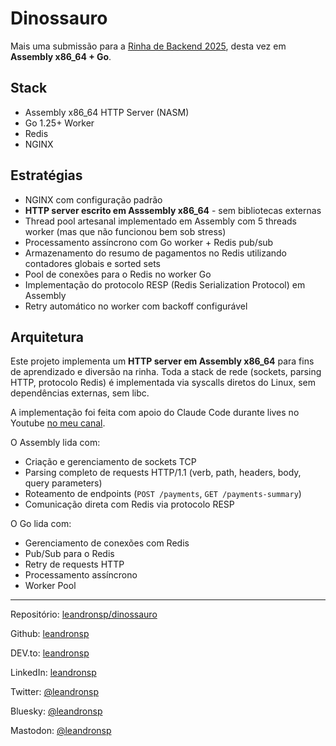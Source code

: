 # Dinossauro

Mais uma submissão para a [Rinha de Backend 2025](https://github.com/zanfranceschi/rinha-de-backend-2025), desta vez em **Assembly x86_64 + Go**.

## Stack

* Assembly x86_64 HTTP Server (NASM)
* Go 1.25+ Worker
* Redis
* NGINX

## Estratégias

* NGINX com configuração padrão
* **HTTP server escrito em Asssembly x86_64** - sem bibliotecas externas
* Thread pool artesanal implementado em Assembly com 5 threads worker (mas que não funcionou bem sob stress)
* Processamento assíncrono com Go worker + Redis pub/sub
* Armazenamento do resumo de pagamentos no Redis utilizando contadores globais e sorted sets
* Pool de conexões para o Redis no worker Go
* Implementação do protocolo RESP (Redis Serialization Protocol) em Assembly
* Retry automático no worker com backoff configurável

## Arquitetura

Este projeto implementa um **HTTP server em Assembly x86_64** para fins de aprendizado e diversão na rinha. Toda a stack de rede (sockets, parsing HTTP, protocolo Redis) é implementada via syscalls diretos do Linux, sem dependências externas, sem libc.

A implementação foi feita com apoio do Claude Code durante lives no Youtube [no meu canal](https://www.youtube.com/watch?v=aIRUKxMG26o&t=9968s).

O Assembly lida com:
- Criação e gerenciamento de sockets TCP
- Parsing completo de requests HTTP/1.1 (verb, path, headers, body, query parameters)
- Roteamento de endpoints (`POST /payments`, `GET /payments-summary`)
- Comunicação direta com Redis via protocolo RESP

O Go lida com:
- Gerenciamento de conexões com Redis
- Pub/Sub para o Redis
- Retry de requests HTTP
- Processamento assíncrono
- Worker Pool

----

Repositório: [leandronsp/dinossauro](https://github.com/leandronsp/dinossauro)

Github: [leandronsp](https://github.com/leandronsp)

DEV.to: [leandronsp](https://dev.to/leandronsp)

LinkedIn: [leandronsp](https://linkedin.com/leandronsp)

Twitter: [@leandronsp](https://twitter.com/leandronsp)

Bluesky: [@leandronsp](http://bsky.app/leandronsp)

Mastodon: [@leandronsp](https://mastodon.social/@leandronsp)
